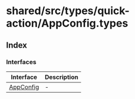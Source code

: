 # shared/src/types/quick-action/AppConfig.types

## Index

### Interfaces

| Interface | Description |
| ------ | ------ |
| [AppConfig](interfaces/app-config.md) | - |
